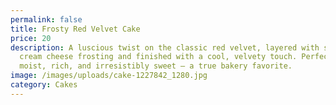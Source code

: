 ```yaml
---
permalink: false
title: Frosty Red Velvet Cake
price: 20
description: A luscious twist on the classic red velvet, layered with smooth
  cream cheese frosting and finished with a cool, velvety touch. Perfectly
  moist, rich, and irresistibly sweet — a true bakery favorite.
image: /images/uploads/cake-1227842_1280.jpg
category: Cakes
---
```

